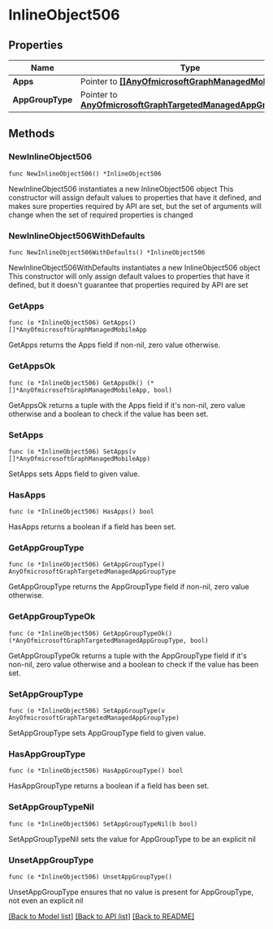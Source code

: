 # InlineObject506

## Properties

Name | Type | Description | Notes
------------ | ------------- | ------------- | -------------
**Apps** | Pointer to [**[]AnyOfmicrosoftGraphManagedMobileApp**](AnyOfmicrosoftGraphManagedMobileApp.md) |  | [optional] 
**AppGroupType** | Pointer to [**AnyOfmicrosoftGraphTargetedManagedAppGroupType**](anyOf&lt;microsoft.graph.targetedManagedAppGroupType&gt;.md) |  | [optional] 

## Methods

### NewInlineObject506

`func NewInlineObject506() *InlineObject506`

NewInlineObject506 instantiates a new InlineObject506 object
This constructor will assign default values to properties that have it defined,
and makes sure properties required by API are set, but the set of arguments
will change when the set of required properties is changed

### NewInlineObject506WithDefaults

`func NewInlineObject506WithDefaults() *InlineObject506`

NewInlineObject506WithDefaults instantiates a new InlineObject506 object
This constructor will only assign default values to properties that have it defined,
but it doesn't guarantee that properties required by API are set

### GetApps

`func (o *InlineObject506) GetApps() []*AnyOfmicrosoftGraphManagedMobileApp`

GetApps returns the Apps field if non-nil, zero value otherwise.

### GetAppsOk

`func (o *InlineObject506) GetAppsOk() (*[]*AnyOfmicrosoftGraphManagedMobileApp, bool)`

GetAppsOk returns a tuple with the Apps field if it's non-nil, zero value otherwise
and a boolean to check if the value has been set.

### SetApps

`func (o *InlineObject506) SetApps(v []*AnyOfmicrosoftGraphManagedMobileApp)`

SetApps sets Apps field to given value.

### HasApps

`func (o *InlineObject506) HasApps() bool`

HasApps returns a boolean if a field has been set.

### GetAppGroupType

`func (o *InlineObject506) GetAppGroupType() AnyOfmicrosoftGraphTargetedManagedAppGroupType`

GetAppGroupType returns the AppGroupType field if non-nil, zero value otherwise.

### GetAppGroupTypeOk

`func (o *InlineObject506) GetAppGroupTypeOk() (*AnyOfmicrosoftGraphTargetedManagedAppGroupType, bool)`

GetAppGroupTypeOk returns a tuple with the AppGroupType field if it's non-nil, zero value otherwise
and a boolean to check if the value has been set.

### SetAppGroupType

`func (o *InlineObject506) SetAppGroupType(v AnyOfmicrosoftGraphTargetedManagedAppGroupType)`

SetAppGroupType sets AppGroupType field to given value.

### HasAppGroupType

`func (o *InlineObject506) HasAppGroupType() bool`

HasAppGroupType returns a boolean if a field has been set.

### SetAppGroupTypeNil

`func (o *InlineObject506) SetAppGroupTypeNil(b bool)`

 SetAppGroupTypeNil sets the value for AppGroupType to be an explicit nil

### UnsetAppGroupType
`func (o *InlineObject506) UnsetAppGroupType()`

UnsetAppGroupType ensures that no value is present for AppGroupType, not even an explicit nil

[[Back to Model list]](../README.md#documentation-for-models) [[Back to API list]](../README.md#documentation-for-api-endpoints) [[Back to README]](../README.md)


